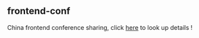 ## frontend-conf

China frontend conference sharing, click [here](https://github.com/yunxiange/frontend-conf/Guide.md) to look up details !
